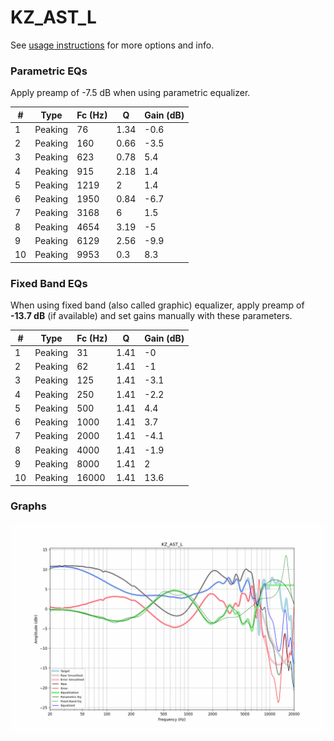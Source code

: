 # KZ_AST_L
See [usage instructions](https://github.com/jaakkopasanen/AutoEq#usage) for more options and info.

### Parametric EQs
Apply preamp of -7.5 dB when using parametric equalizer.

|   # | Type    |   Fc (Hz) |    Q |   Gain (dB) |
|-----|---------|-----------|------|-------------|
|   1 | Peaking |        76 | 1.34 |        -0.6 |
|   2 | Peaking |       160 | 0.66 |        -3.5 |
|   3 | Peaking |       623 | 0.78 |         5.4 |
|   4 | Peaking |       915 | 2.18 |         1.4 |
|   5 | Peaking |      1219 | 2    |         1.4 |
|   6 | Peaking |      1950 | 0.84 |        -6.7 |
|   7 | Peaking |      3168 | 6    |         1.5 |
|   8 | Peaking |      4654 | 3.19 |        -5   |
|   9 | Peaking |      6129 | 2.56 |        -9.9 |
|  10 | Peaking |      9953 | 0.3  |         8.3 |

### Fixed Band EQs
When using fixed band (also called graphic) equalizer, apply preamp of **-13.7 dB** (if available) and set gains manually with these parameters.

|   # | Type    |   Fc (Hz) |    Q |   Gain (dB) |
|-----|---------|-----------|------|-------------|
|   1 | Peaking |        31 | 1.41 |        -0   |
|   2 | Peaking |        62 | 1.41 |        -1   |
|   3 | Peaking |       125 | 1.41 |        -3.1 |
|   4 | Peaking |       250 | 1.41 |        -2.2 |
|   5 | Peaking |       500 | 1.41 |         4.4 |
|   6 | Peaking |      1000 | 1.41 |         3.7 |
|   7 | Peaking |      2000 | 1.41 |        -4.1 |
|   8 | Peaking |      4000 | 1.41 |        -1.9 |
|   9 | Peaking |      8000 | 1.41 |         2   |
|  10 | Peaking |     16000 | 1.41 |        13.6 |

### Graphs
![](./KZ_AST_L.png)
